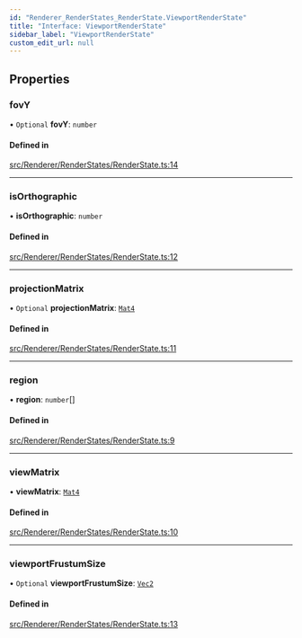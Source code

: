 ```yaml
---
id: "Renderer_RenderStates_RenderState.ViewportRenderState"
title: "Interface: ViewportRenderState"
sidebar_label: "ViewportRenderState"
custom_edit_url: null
---
```




## Properties

### fovY

• `Optional` **fovY**: `number`

#### Defined in

[src/Renderer/RenderStates/RenderState.ts:14](https://github.com/ZeaInc/zea-engine/blob/bfc726cd6/src/Renderer/RenderStates/RenderState.ts#L14)

___

### isOrthographic

• **isOrthographic**: `number`

#### Defined in

[src/Renderer/RenderStates/RenderState.ts:12](https://github.com/ZeaInc/zea-engine/blob/bfc726cd6/src/Renderer/RenderStates/RenderState.ts#L12)

___

### projectionMatrix

• `Optional` **projectionMatrix**: [`Mat4`](../../Math/Math_Mat4.Mat4)

#### Defined in

[src/Renderer/RenderStates/RenderState.ts:11](https://github.com/ZeaInc/zea-engine/blob/bfc726cd6/src/Renderer/RenderStates/RenderState.ts#L11)

___

### region

• **region**: `number`[]

#### Defined in

[src/Renderer/RenderStates/RenderState.ts:9](https://github.com/ZeaInc/zea-engine/blob/bfc726cd6/src/Renderer/RenderStates/RenderState.ts#L9)

___

### viewMatrix

• **viewMatrix**: [`Mat4`](../../Math/Math_Mat4.Mat4)

#### Defined in

[src/Renderer/RenderStates/RenderState.ts:10](https://github.com/ZeaInc/zea-engine/blob/bfc726cd6/src/Renderer/RenderStates/RenderState.ts#L10)

___

### viewportFrustumSize

• `Optional` **viewportFrustumSize**: [`Vec2`](../../Math/Math_Vec2.Vec2)

#### Defined in

[src/Renderer/RenderStates/RenderState.ts:13](https://github.com/ZeaInc/zea-engine/blob/bfc726cd6/src/Renderer/RenderStates/RenderState.ts#L13)

